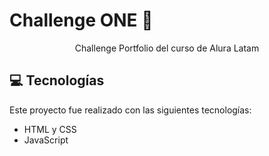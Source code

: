 # Challenge ONE 🚀

<p align="center"> Challenge Portfolio del curso de Alura Latam</p>


## 💻 Tecnologías 

Este proyecto fue realizado con las siguientes tecnologías:

- HTML y CSS
- JavaScript
